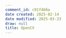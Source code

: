 ```yaml
---
comment_id: c91f466a
date created: 2025-02-14
date modified: 2025-03-23
draw: null
title: OpenCV
---
```

